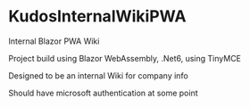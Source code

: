 # KudosInternalWikiPWA

Internal Blazor PWA Wiki

Project build using Blazor WebAssembly, .Net6, using TinyMCE

Designed to be an internal Wiki for company info

Should have microsoft authentication at some point

